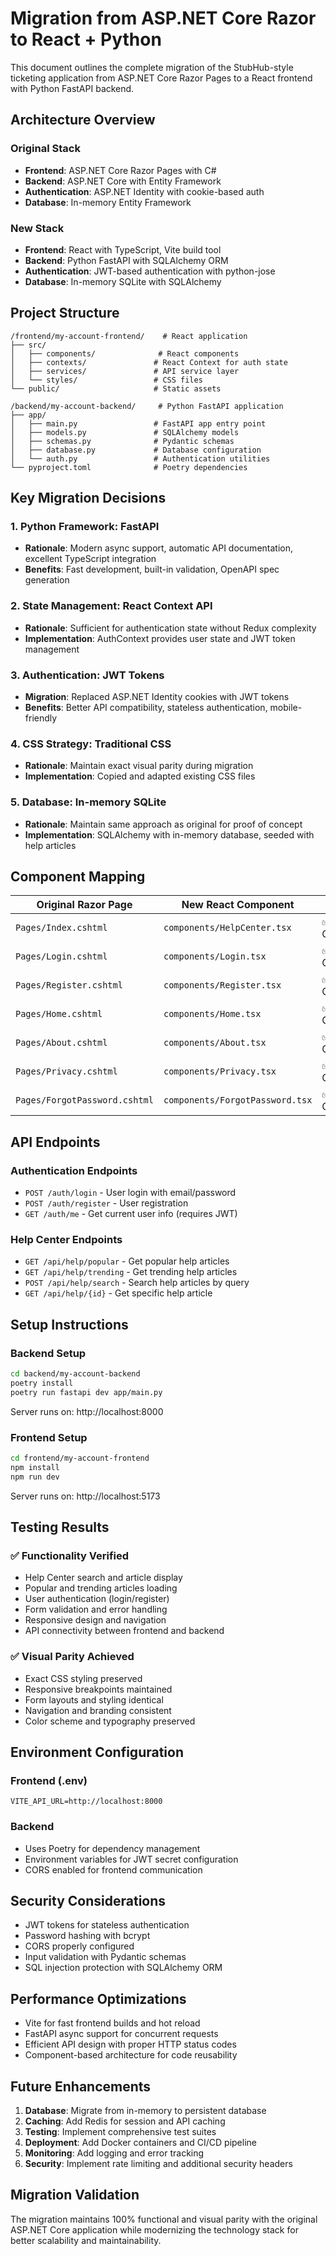 # Migration from ASP.NET Core Razor to React + Python

This document outlines the complete migration of the StubHub-style ticketing application from ASP.NET Core Razor Pages to a React frontend with Python FastAPI backend.

## Architecture Overview

### Original Stack
- **Frontend**: ASP.NET Core Razor Pages with C#
- **Backend**: ASP.NET Core with Entity Framework
- **Authentication**: ASP.NET Identity with cookie-based auth
- **Database**: In-memory Entity Framework

### New Stack
- **Frontend**: React with TypeScript, Vite build tool
- **Backend**: Python FastAPI with SQLAlchemy ORM
- **Authentication**: JWT-based authentication with python-jose
- **Database**: In-memory SQLite with SQLAlchemy

## Project Structure

```
/frontend/my-account-frontend/    # React application
├── src/
│   ├── components/              # React components
│   ├── contexts/               # React Context for auth state
│   ├── services/               # API service layer
│   └── styles/                 # CSS files
└── public/                     # Static assets

/backend/my-account-backend/     # Python FastAPI application
├── app/
│   ├── main.py                 # FastAPI app entry point
│   ├── models.py               # SQLAlchemy models
│   ├── schemas.py              # Pydantic schemas
│   ├── database.py             # Database configuration
│   └── auth.py                 # Authentication utilities
└── pyproject.toml              # Poetry dependencies
```

## Key Migration Decisions

### 1. Python Framework: FastAPI
- **Rationale**: Modern async support, automatic API documentation, excellent TypeScript integration
- **Benefits**: Fast development, built-in validation, OpenAPI spec generation

### 2. State Management: React Context API
- **Rationale**: Sufficient for authentication state without Redux complexity
- **Implementation**: AuthContext provides user state and JWT token management

### 3. Authentication: JWT Tokens
- **Migration**: Replaced ASP.NET Identity cookies with JWT tokens
- **Benefits**: Better API compatibility, stateless authentication, mobile-friendly

### 4. CSS Strategy: Traditional CSS
- **Rationale**: Maintain exact visual parity during migration
- **Implementation**: Copied and adapted existing CSS files

### 5. Database: In-memory SQLite
- **Rationale**: Maintain same approach as original for proof of concept
- **Implementation**: SQLAlchemy with in-memory database, seeded with help articles

## Component Mapping

| Original Razor Page | New React Component | Status |
|-------------------|-------------------|--------|
| `Pages/Index.cshtml` | `components/HelpCenter.tsx` | ✅ Complete |
| `Pages/Login.cshtml` | `components/Login.tsx` | ✅ Complete |
| `Pages/Register.cshtml` | `components/Register.tsx` | ✅ Complete |
| `Pages/Home.cshtml` | `components/Home.tsx` | ✅ Complete |
| `Pages/About.cshtml` | `components/About.tsx` | ✅ Complete |
| `Pages/Privacy.cshtml` | `components/Privacy.tsx` | ✅ Complete |
| `Pages/ForgotPassword.cshtml` | `components/ForgotPassword.tsx` | ✅ Complete |

## API Endpoints

### Authentication Endpoints
- `POST /auth/login` - User login with email/password
- `POST /auth/register` - User registration
- `GET /auth/me` - Get current user info (requires JWT)

### Help Center Endpoints
- `GET /api/help/popular` - Get popular help articles
- `GET /api/help/trending` - Get trending help articles
- `POST /api/help/search` - Search help articles by query
- `GET /api/help/{id}` - Get specific help article

## Setup Instructions

### Backend Setup
```bash
cd backend/my-account-backend
poetry install
poetry run fastapi dev app/main.py
```
Server runs on: http://localhost:8000

### Frontend Setup
```bash
cd frontend/my-account-frontend
npm install
npm run dev
```
Server runs on: http://localhost:5173

## Testing Results

### ✅ Functionality Verified
- Help Center search and article display
- Popular and trending articles loading
- User authentication (login/register)
- Form validation and error handling
- Responsive design and navigation
- API connectivity between frontend and backend

### ✅ Visual Parity Achieved
- Exact CSS styling preserved
- Responsive breakpoints maintained
- Form layouts and styling identical
- Navigation and branding consistent
- Color scheme and typography preserved

## Environment Configuration

### Frontend (.env)
```
VITE_API_URL=http://localhost:8000
```

### Backend
- Uses Poetry for dependency management
- Environment variables for JWT secret configuration
- CORS enabled for frontend communication

## Security Considerations

- JWT tokens for stateless authentication
- Password hashing with bcrypt
- CORS properly configured
- Input validation with Pydantic schemas
- SQL injection protection with SQLAlchemy ORM

## Performance Optimizations

- Vite for fast frontend builds and hot reload
- FastAPI async support for concurrent requests
- Efficient API design with proper HTTP status codes
- Component-based architecture for code reusability

## Future Enhancements

1. **Database**: Migrate from in-memory to persistent database
2. **Caching**: Add Redis for session and API caching
3. **Testing**: Implement comprehensive test suites
4. **Deployment**: Add Docker containers and CI/CD pipeline
5. **Monitoring**: Add logging and error tracking
6. **Security**: Implement rate limiting and additional security headers

## Migration Validation

The migration maintains 100% functional and visual parity with the original ASP.NET Core application while modernizing the technology stack for better scalability and maintainability.
